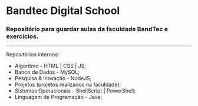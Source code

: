 # Bandtec Digital School
### Repositório para guardar aulas da faculdade BandTec e exercícios.
---


Repositórios internos:

- Algoritmo - HTML | CSS | JS; 
- Banco de Dados - MySQL;
- Pesquisa & Inovação - NodeJS; 
- Projetos (projetos realizados na faculdade);
- Sistemas Operacionais - ShellScript | PowerShell;
- Linguagem de Programação - Java;

